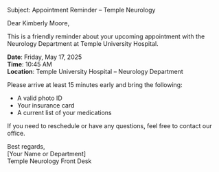 Subject: Appointment Reminder – Temple Neurology

Dear Kimberly Moore,

This is a friendly reminder about your upcoming appointment with the Neurology Department at Temple University Hospital.

**Date**: Friday, May 17, 2025  
**Time**: 10:45 AM  
**Location**: Temple University Hospital – Neurology Department

Please arrive at least 15 minutes early and bring the following:
- A valid photo ID  
- Your insurance card  
- A current list of your medications

If you need to reschedule or have any questions, feel free to contact our office.

Best regards,  
[Your Name or Department]  
Temple Neurology Front Desk
